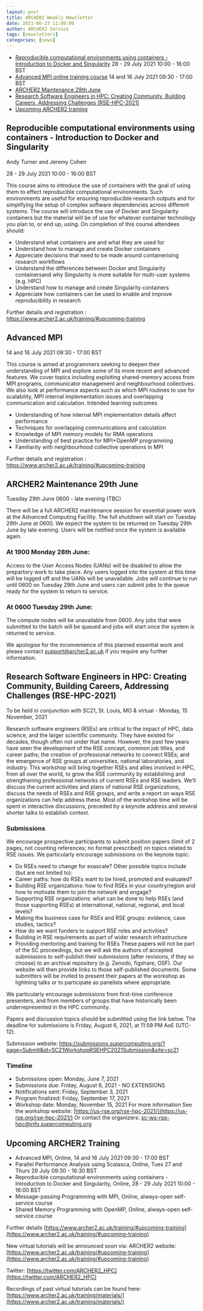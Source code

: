 ```yaml
---
layout: post
title: ARCHER2 Weekly Newsletter
date: 2021-06-23 11:00:00
author: ARCHER2 Service
tags: [newsletters] 
categories: [news]
---
```


- [Reproducible computational environments using containers - Introduction to Docker and Singularity](#reproducible-computational-environments-using-containers---introduction-to-docker-and-singularity) 28 - 29 July 2021 10:00 - 16:00 BST
- [Advanced MPI online training course](#advanced-mpi) 14 and 16 July 2021 09:30 - 17:00 BST
- [ARCHER2 Maintenance 29th June](#archer2-maintenance-29th-june)
- [Research Software Engineers in HPC: Creating Community, Building Careers, Addressing Challenges (RSE-HPC-2021)](#research-software-engineers-in-hpc-creating-community-building-careers-addressing-challenges-rse-hpc-2021)
- [Upcoming ARCHER2 training](#upcoming-archer2-training) 


## Reproducible computational environments using containers - Introduction to Docker and Singularity

Andy Turner and Jeremy Cohen

28 - 29 July 2021 10:00 - 16:00 BST

This course aims to introduce the use of containers with the goal of using them to effect reproducible computational environments. Such environments are useful for ensuring reproducible research outputs and for simplifying the setup of complex software dependencies across different systems. The course will introduce the use of Docker and Singularity containers but the material will be of use for whatever container technology you plan to, or end up, using. On completion of this course attendees should:

- Understand what containers are and what they are used for
- Understand how to manage and create Docker containers
- Appreciate decisions that need to be made around containerising research workflows
- Understand the differences between Docker and Singularity containersand why Singularity is more suitable for multi-user systems (e.g. HPC)
- Understand how to manage and create Singularity containers
- Appreciate how containers can be used to enable and improve reproducibility in research

Further details and registration : <https://www.archer2.ac.uk/training/#upcoming-training>




## Advanced MPI

14 and 16 July 2021 09:30 - 17:00 BST

This course is aimed at programmers seeking to deepen their understanding of MPI and explore some of its more recent and advanced features. We cover topics including exploiting shared-memory access from MPI programs, communicator management and neighbourhood collectives. We also look at performance aspects such as which MPI routines to use for scalability, MPI internal implementation issues and overlapping communication and calculation.
Intended learning outcomes

- Understanding of how internal MPI implementation details affect performance
- Techniques for overlapping communications and calculation
- Knowledge of MPI memory models for RMA operations
- Understanding of best practice for MPI+OpenMP programming
- Familiarity with neighbourhood collective operations in MPI

Further details and registration : <https://www.archer2.ac.uk/training/#upcoming-training>


## ARCHER2 Maintenance 29th June

Tuesday 29th June 0600 - late evening (TBC)

There will be a full ARCHER2 maintenance session for essential power work at the Advanced Computing Facility. The full shutdown will start on Tuesday 29th June at 0600. We expect the system to be returned on Tuesday 29th June by late evening. Users will be notified once the system is available again.

### At 1900 Monday 28th June:

Access to the User Access Nodes (UANs) will be disabled to allow the prepartory work to take place. Any users logged into the system at this time will be logged off and the UANs will be unavailable. Jobs will continue to run until 0600 on Tuesday 29th June and users can submit jobs to the queue ready for the system to return to service.

### At 0600 Tuesday 29th June:

The compute nodes will be unavailable from 0600. Any jobs that were submitted to the batch will be queued and jobs will start once the system is returned to service.

We apologise for the inconvenience of this planned essential work and please contact support@archer2.ac.uk if you require any further information.

## Research Software Engineers in HPC: Creating Community, Building Careers, Addressing Challenges (RSE-HPC-2021)
 
To be held in conjunction with SC21, St. Louis, MO & virtual - Monday, 15 November, 2021
 
Research software engineers (RSEs) are critical to the impact of HPC, data science, and the larger scientific community.   They have existed for decades, though often not under that name. However, the past few years have seen the development of the RSE concept, common job titles, and career paths; the creation of professional networks to connect RSEs; and the emergence of RSE groups at universities, national laboratories, and industry.
This workshop will bring together RSEs and allies involved in HPC, from all over the world, to grow the RSE community by establishing and strengthening professional networks of current RSEs and RSE leaders. We’ll discuss the current activities and plans of national RSE organizations, discuss the needs of RSEs and RSE groups, and write a report on ways RSE organizations can help address these.
Most of the workshop time will be spent in interactive discussions, preceded by a keynote address and several shorter talks to establish context.
 
### Submissions
We encourage prospective participants to submit position papers (limit of 2 pages, not counting references; no format prescribed) on topics related to RSE issues.  We particularly encourage submissions on the keynote topic:
-	Do RSEs need to change for exascale?
Other possible topics include (but are not limited to):
-	Career paths:  how do RSEs want to be hired, promoted and evaluated?
-	Building RSE organizations:  how to find RSEs in your country/region and how to motivate them to join the network and engage?
-	Supporting RSE organizations:  what can be done to help RSEs (and those supporting RSEs) at international, national, regional, and local levels?
-	Making the business case for RSEs and RSE groups:  evidence, case studies, tactics?
-	How do we want funders to support RSE roles and activities?
-	Building in RSE requirements as part of wider research infrastructure
-	Providing mentoring and training for RSEs
These papers will not be part of the SC proceedings, but we will ask the authors of accepted submissions to self-publish their submissions (after revisions, if they so choose) to an archival repository (e.g. Zenodo, figshare, OSF). Our website will then provide links to those self-published documents. Some submitters will be invited to present their papers at the workshop as lightning talks or to participate as panelists where appropriate.
 
We particularly encourage submissions from first-time conference presenters, and from members of groups that have historically been underrepresented in the HPC community.
 
Papers and discussion topics should be submitted using the link below.  The deadline for submissions is Friday, August 6, 2021, at 11:59 PM AoE (UTC-12).
 
Submission website:  <https://submissions.supercomputing.org/?page=Submit&id=SC21WorkshopRSEHPC2021Submission&site=sc21>
 
### Timeline
-	Submissions open:  Monday, June 7, 2021
-	Submissions due:  Friday, August 6, 2021 - NO EXTENSIONS
-	Notifications sent:  Friday, September 3, 2021
-	Program finalized:  Friday, September 17, 2021
-	Workshop date:  Monday, November 15, 2021
For more information
See the workshop website:  [https://us-rse.org/rse-hpc-2021/](https://us-rse.org/rse-hpc-2021/)
Or contact the organizers:   [sc-ws-rse-hpc@info.supercomputing.org  ](mailto:sc-ws-rse-hpc@info.supercomputing.org  )




## Upcoming ARCHER2 Training

- Advanced MPI, Online, 14 and 16 July 2021 09:30 - 17:00 	BST
- Parallel Performance Analysis using Scalasca, Online, Tues 27 and Thurs 29 July  09:30 - 16:30 BST 	
- Reproducible computational environments using containers - Introduction to Docker and Singularity, Online, 28 - 29 July 2021 10:00 - 16:00 BST
- Message-passing Programming with MPI, Online,  always-open self-service course  
- Shared Memory Programming with OpenMP, Online, always-open self-service course


Further details [https://www.archer2.ac.uk/training/#upcoming-training](https://www.archer2.ac.uk/training/#upcoming-training)

New virtual tutorials will be announced soon via: ARCHER2 website: [https://www.archer2.ac.uk/training/#upcoming-training](https://www.archer2.ac.uk/training/#upcoming-training)

Twitter: [https://twitter.com/ARCHER2_HPC](https://twitter.com/ARCHER2_HPC)

Recordings of past virtual tutorials can be found here: [https://www.archer2.ac.uk/training/materials/](https://www.archer2.ac.uk/training/materials/)